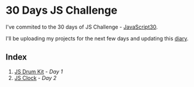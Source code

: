 # 30 Days JS Challenge

I've commited to the 30 days of JS Challenge - [JavaScript30](https://javascript30.com/). 

I'll be uploading my projects for the next few days and updating this [diary](https://github.com/AnaSegarra/30-days-javascript/blob/master/log.md). 


## Index
1. [JS Drum Kit](https://github.com/AnaSegarra/30-days-javascript/tree/master/Day01-Drum-Kit) - *Day 1*
2. [JS Clock](https://github.com/AnaSegarra/30-days-javascript/tree/master/Day02-Clock) - *Day 2*
